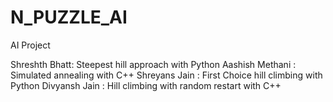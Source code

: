 # N_PUZZLE_AI

AI Project 

Shreshth Bhatt: Steepest hill approach with Python
Aashish Methani : Simulated annealing with C++
Shreyans Jain : First Choice hill climbing with Python
Divyansh Jain :  Hill climbing with random restart with C++

